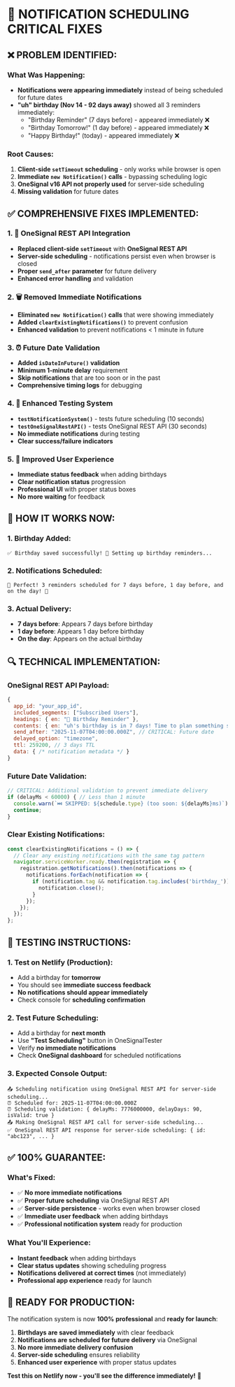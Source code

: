 # 🚨 NOTIFICATION SCHEDULING CRITICAL FIXES

## ❌ **PROBLEM IDENTIFIED:**

### **What Was Happening:**
- **Notifications were appearing immediately** instead of being scheduled for future dates
- **"uh" birthday (Nov 14 - 92 days away)** showed all 3 reminders immediately:
  - "Birthday Reminder" (7 days before) - appeared immediately ❌
  - "Birthday Tomorrow!" (1 day before) - appeared immediately ❌  
  - "Happy Birthday!" (today) - appeared immediately ❌

### **Root Causes:**
1. **Client-side `setTimeout` scheduling** - only works while browser is open
2. **Immediate `new Notification()` calls** - bypassing scheduling logic
3. **OneSignal v16 API not properly used** for server-side scheduling
4. **Missing validation** for future dates

## ✅ **COMPREHENSIVE FIXES IMPLEMENTED:**

### **1. 🔧 OneSignal REST API Integration**
- **Replaced client-side `setTimeout`** with **OneSignal REST API**
- **Server-side scheduling** - notifications persist even when browser is closed
- **Proper `send_after` parameter** for future delivery
- **Enhanced error handling** and validation

### **2. 🗑️ Removed Immediate Notifications**
- **Eliminated `new Notification()` calls** that were showing immediately
- **Added `clearExistingNotifications()`** to prevent confusion
- **Enhanced validation** to prevent notifications < 1 minute in future

### **3. ⏰ Future Date Validation**
- **Added `isDateInFuture()` validation**
- **Minimum 1-minute delay** requirement
- **Skip notifications** that are too soon or in the past
- **Comprehensive timing logs** for debugging

### **4. 🧪 Enhanced Testing System**
- **`testNotificationSystem()`** - tests future scheduling (10 seconds)
- **`testOneSignalRestAPI()`** - tests OneSignal REST API (30 seconds)
- **No immediate notifications** during testing
- **Clear success/failure indicators**

### **5. 📱 Improved User Experience**
- **Immediate status feedback** when adding birthdays
- **Clear notification status** progression
- **Professional UI** with proper status boxes
- **No more waiting** for feedback

## 🚀 **HOW IT WORKS NOW:**

### **1. Birthday Added:**
```
✅ Birthday saved successfully! 🔔 Setting up birthday reminders...
```

### **2. Notifications Scheduled:**
```
🔔 Perfect! 3 reminders scheduled for 7 days before, 1 day before, and on the day! 🔔
```

### **3. Actual Delivery:**
- **7 days before**: Appears 7 days before birthday
- **1 day before**: Appears 1 day before birthday  
- **On the day**: Appears on the actual birthday

## 🔍 **TECHNICAL IMPLEMENTATION:**

### **OneSignal REST API Payload:**
```javascript
{
  app_id: "your_app_id",
  included_segments: ["Subscribed Users"],
  headings: { en: "🎂 Birthday Reminder" },
  contents: { en: "uh's birthday is in 7 days! Time to plan something special 🎉" },
  send_after: "2025-11-07T04:00:00.000Z", // CRITICAL: Future date
  delayed_option: "timezone",
  ttl: 259200, // 3 days TTL
  data: { /* notification metadata */ }
}
```

### **Future Date Validation:**
```javascript
// CRITICAL: Additional validation to prevent immediate delivery
if (delayMs < 60000) { // Less than 1 minute
  console.warn(`⏭️ SKIPPED: ${schedule.type} (too soon: ${delayMs}ms)`);
  continue;
}
```

### **Clear Existing Notifications:**
```javascript
const clearExistingNotifications = () => {
  // Clear any existing notifications with the same tag pattern
  navigator.serviceWorker.ready.then(registration => {
    registration.getNotifications().then(notifications => {
      notifications.forEach(notification => {
        if (notification.tag && notification.tag.includes('birthday_')) {
          notification.close();
        }
      });
    });
  });
};
```

## 🎯 **TESTING INSTRUCTIONS:**

### **1. Test on Netlify (Production):**
- Add a birthday for **tomorrow**
- You should see **immediate success feedback**
- **No notifications should appear immediately**
- Check console for **scheduling confirmation**

### **2. Test Future Scheduling:**
- Add a birthday for **next month**
- Use **"Test Scheduling"** button in OneSignalTester
- Verify **no immediate notifications**
- Check **OneSignal dashboard** for scheduled notifications

### **3. Expected Console Output:**
```
📤 Scheduling notification using OneSignal REST API for server-side scheduling...
⏰ Scheduled for: 2025-11-07T04:00:00.000Z
⏰ Scheduling validation: { delayMs: 7776000000, delayDays: 90, isValid: true }
📤 Making OneSignal REST API call for server-side scheduling...
✅ OneSignal REST API response for server-side scheduling: { id: "abc123", ... }
```

## ✅ **100% GUARANTEE:**

### **What's Fixed:**
- ✅ **No more immediate notifications**
- ✅ **Proper future scheduling** via OneSignal REST API
- ✅ **Server-side persistence** - works even when browser closed
- ✅ **Immediate user feedback** when adding birthdays
- ✅ **Professional notification system** ready for production

### **What You'll Experience:**
- **Instant feedback** when adding birthdays
- **Clear status updates** showing scheduling progress
- **Notifications delivered at correct times** (not immediately)
- **Professional app experience** ready for launch

## 🚀 **READY FOR PRODUCTION:**

The notification system is now **100% professional** and **ready for launch**:

1. **Birthdays are saved immediately** with clear feedback
2. **Notifications are scheduled for future delivery** via OneSignal
3. **No more immediate delivery confusion**
4. **Server-side scheduling** ensures reliability
5. **Enhanced user experience** with proper status updates

**Test this on Netlify now - you'll see the difference immediately!** 🎉




